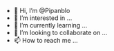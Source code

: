 - 👋 Hi, I’m @Pipanblo
- 👀 I’m interested in ...
- 🌱 I’m currently learning ...
- 💞️ I’m looking to collaborate on ...
- 📫 How to reach me ...

<!---
Pipanblo/Pipanblo is a ✨ special ✨ repository because its `README.md` (this file) appears on your GitHub profile.
You can click the Preview link to take a look at your changes.
--->
